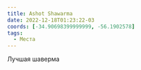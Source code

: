 ```yaml
---
title: Ashot Shawarma
date: 2022-12-18T01:23:22-03
coords: [-34.90698399999999, -56.1902578]
tags:
  - Места
---
```


Лучшая шаверма
